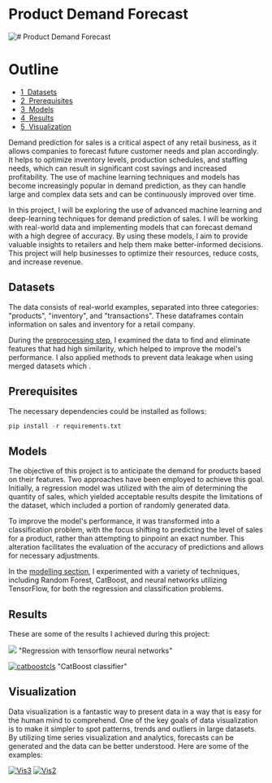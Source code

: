 # Product Demand Forecast

![# Product Demand Forecast](https://miro.medium.com/max/828/1*xcqe_ST4hDLXPL3YbEHgsg.webp)

<h1>Outline <span class="tocSkip"></span></h1>
<div class="toc"><ul class="toc-item"><li><span><a href="#Datasets" data-toc-modified-id="Datasets-1"><span class="toc-item-num">1&nbsp;&nbsp;</span>Datasets</a></span></li><li><span><a href="#Prerequisites" data-toc-modified-id="Prerequisites-2"><span class="toc-item-num">2&nbsp;&nbsp;</span>Prerequisites</a></span></li><li><span><a href="#Models" data-toc-modified-id="Models-3"><span class="toc-item-num">3&nbsp;&nbsp;</span>Models</a></span></li><li><span><a href="#Results" data-toc-modified-id="Results-4"><span class="toc-item-num">4&nbsp;&nbsp;</span>Results</a></span></li><li><span><a href="#Visualization" data-toc-modified-id="Visualization-5"><span class="toc-item-num">5&nbsp;&nbsp;</span>Visualization</a></span></li></ul></div>

Demand prediction for sales is a critical aspect of any retail business, as it allows companies to forecast future customer needs and plan accordingly. It helps to optimize inventory levels, production schedules, and staffing needs, which can result in significant cost savings and increased profitability. The use of machine learning techniques and models has become increasingly popular in demand prediction, as they can handle large and complex data sets and can be continuously improved over time.

In this project, I will be exploring the use of advanced machine learning and deep-learning techniques for demand prediction of sales. I will be working with real-world data and implementing models that can forecast demand with a high degree of accuracy. By using these models, I aim to provide valuable insights to retailers and help them make better-informed decisions. This project will help businesses to optimize their resources, reduce costs, and increase revenue.

## Datasets

The data consists of real-world examples, separated into three categories: "products", "inventory", and "transactions". These dataframes contain information on sales and inventory for a retail company.

During the [preprocessing step](https://github.com/mahsa-nazari/Product-Demand-Forecast/blob/main/Data%20Cleaning%20and%20Preprocessing.ipynb), I examined the data to find and eliminate features that had high similarity, which helped to improve the model's performance. I also applied methods to prevent data leakage when using merged datasets which .

## Prerequisites

The necessary dependencies could be installed as follows:


```python
pip install -r requirements.txt
```

## Models

The objective of this project is to anticipate the demand for products based on their features. Two approaches have been employed to achieve this goal. Initially, a regression model was utilized with the aim of determining the quantity of sales, which yielded acceptable results despite the limitations of the dataset, which included a portion of randomly generated data. 

To improve the model's performance, it was transformed into a classification problem, with the focus shifting to predicting the level of sales for a product, rather than attempting to pinpoint an exact number. This alteration facilitates the evaluation of the accuracy of predictions and allows for necessary adjustments. 

In the [modelling section](https://github.com/mahsa-nazari/Product-Demand-Forecast/blob/main/Demand%20Forecast%20Modeling%20Approaches.ipynb), I experimented with a variety of techniques, including Random Forest, CatBoost, and neural networks utilizing TensorFlow, for both the regression and classification problems.

## Results

These are some of the results I achieved during this project:

<a href="https://imgbb.com/"><img src="https://i.ibb.co/nsHS3Pf/nnReg.png"  border="0"></a> "Regression with tensorflow neural networks"


<a href="https://imgbb.com/"><img src="https://i.ibb.co/tM7181Q/catboostcls.png" alt="catboostcls" border="0"></a> "CatBoost classifier"

## Visualization

Data visualization is a fantastic way to present data in a way that is easy for the human mind to comprehend. One of the key goals of data visualization is to make it simpler to spot patterns, trends and outliers in large datasets. By utilizing time series visualization and analytics, forecasts can be generated and the data can be better understood. Here are some of the examples:

<a href="https://ibb.co/dbrWndZ"><img src="https://i.ibb.co/B4tz8Xk/Vis3.png" alt="Vis3" border="0"></a>
<a href="https://imgbb.com/"><img src="https://i.ibb.co/jMScr9J/Vis2.png" alt="Vis2" border="0"></a>
